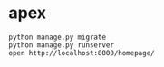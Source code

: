 # apex

```
python manage.py migrate
python manage.py runserver
open http://localhost:8000/homepage/
```
